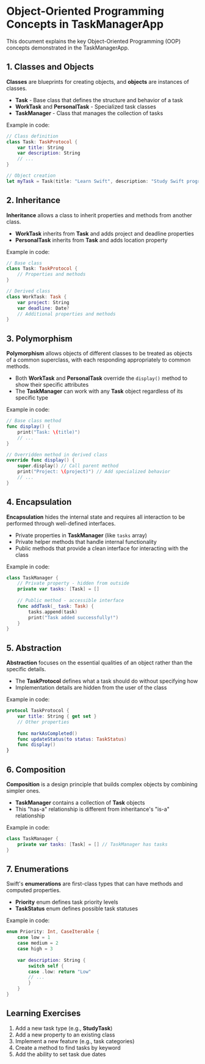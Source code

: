 # Object-Oriented Programming Concepts in TaskManagerApp

This document explains the key Object-Oriented Programming (OOP) concepts demonstrated in the TaskManagerApp.

## 1. Classes and Objects

**Classes** are blueprints for creating objects, and **objects** are instances of classes.

- **Task** - Base class that defines the structure and behavior of a task
- **WorkTask** and **PersonalTask** - Specialized task classes
- **TaskManager** - Class that manages the collection of tasks

Example in code:
```swift
// Class definition
class Task: TaskProtocol {
    var title: String
    var description: String
    // ...
}

// Object creation
let myTask = Task(title: "Learn Swift", description: "Study Swift programming")
```

## 2. Inheritance

**Inheritance** allows a class to inherit properties and methods from another class.

- **WorkTask** inherits from **Task** and adds project and deadline properties
- **PersonalTask** inherits from **Task** and adds location property

Example in code:
```swift
// Base class
class Task: TaskProtocol {
    // Properties and methods
}

// Derived class
class WorkTask: Task {
    var project: String
    var deadline: Date?
    // Additional properties and methods
}
```

## 3. Polymorphism

**Polymorphism** allows objects of different classes to be treated as objects of a common superclass, with each responding appropriately to common methods.

- Both **WorkTask** and **PersonalTask** override the `display()` method to show their specific attributes
- The **TaskManager** can work with any **Task** object regardless of its specific type

Example in code:
```swift
// Base class method
func display() {
    print("Task: \(title)")
    // ...
}

// Overridden method in derived class
override func display() {
    super.display() // Call parent method
    print("Project: \(project)") // Add specialized behavior
    // ...
}
```

## 4. Encapsulation

**Encapsulation** hides the internal state and requires all interaction to be performed through well-defined interfaces.

- Private properties in **TaskManager** (like `tasks` array)
- Private helper methods that handle internal functionality
- Public methods that provide a clean interface for interacting with the class

Example in code:
```swift
class TaskManager {
    // Private property - hidden from outside
    private var tasks: [Task] = []
    
    // Public method - accessible interface
    func addTask(_ task: Task) {
        tasks.append(task)
        print("Task added successfully!")
    }
}
```

## 5. Abstraction

**Abstraction** focuses on the essential qualities of an object rather than the specific details.

- The **TaskProtocol** defines what a task should do without specifying how
- Implementation details are hidden from the user of the class

Example in code:
```swift
protocol TaskProtocol {
    var title: String { get set }
    // Other properties
    
    func markAsCompleted()
    func updateStatus(to status: TaskStatus)
    func display()
}
```

## 6. Composition

**Composition** is a design principle that builds complex objects by combining simpler ones.

- **TaskManager** contains a collection of **Task** objects
- This "has-a" relationship is different from inheritance's "is-a" relationship

Example in code:
```swift
class TaskManager {
    private var tasks: [Task] = [] // TaskManager has tasks
}
```

## 7. Enumerations

Swift's **enumerations** are first-class types that can have methods and computed properties.

- **Priority** enum defines task priority levels
- **TaskStatus** enum defines possible task statuses

Example in code:
```swift
enum Priority: Int, CaseIterable {
    case low = 1
    case medium = 2
    case high = 3
    
    var description: String {
        switch self {
        case .low: return "Low"
        // ...
        }
    }
}
```

## Learning Exercises

1. Add a new task type (e.g., **StudyTask**)
2. Add a new property to an existing class
3. Implement a new feature (e.g., task categories)
4. Create a method to find tasks by keyword
5. Add the ability to set task due dates
